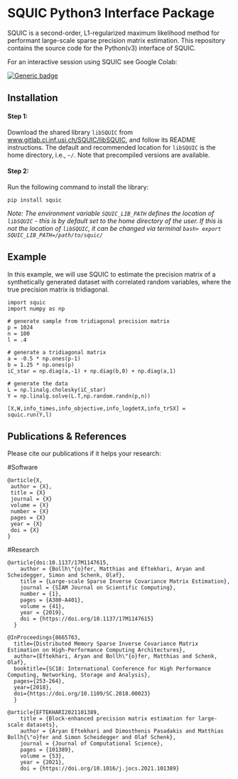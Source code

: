 # SQUIC Python3 Interface Package

SQUIC is a second-order, L1-regularized maximum likelihood method for performant large-scale sparse precision matrix estimation. This repository contains the source code for the Python(v3) interface of SQUIC. 

For an interactive session using SQUIC see Google Colab:

[![Generic badge](https://img.shields.io/badge/jupyter%20nbviewer-DDSG-green)](https://colab.research.google.com/drive/1iQB5hz07UMd5C1PR3w3xM3306BVcFGiO?usp=sharing)

## Installation

#### Step 1:
Download the shared library ``libSQUIC`` from www.gitlab.ci.inf.usi.ch/SQUIC/libSQUIC, and follow its README instructions. The default and recommended location for ``libSQUIC`` is the home directory, i.e., ``~/``. Note that precompiled versions are available.

#### Step 2:
Run the following command to install the library:
```angular2
pip install squic
```
_Note: The environment variable ``SQUIC_LIB_PATH`` defines the location of ``libSQUIC`` - this is by default set to the home directory of the user. If this is not the location of ``libSQUIC``, it can be changed via terminal ``bash> export SQUIC_LIB_PATH=/path/to/squic/``_

## Example
In this example, we will use SQUIC to estimate the precision matrix of a synthetically generated dataset with correlated random variables, where the true precision matrix is tridiagonal.

```angular2
import squic
import numpy as np

# generate sample from tridiagonal precision matrix
p = 1024
n = 100
l = .4

# generate a tridiagonal matrix
a = -0.5 * np.ones(p-1)
b = 1.25 * np.ones(p)
iC_star = np.diag(a,-1) + np.diag(b,0) + np.diag(a,1)

# generate the data
L = np.linalg.cholesky(iC_star)
Y = np.linalg.solve(L.T,np.random.randn(p,n))

[X,W,info_times,info_objective,info_logdetX,info_trSX] = squic.run(Y,l)
```


## Publications & References
Please cite our publications if it helps your research:


#Software
```
@article{X,
 author = {X},
 title = {X}
 journal = {X}
 volume = {X}
 number = {X}
 pages = {X}
 year = {X}
 doi = {X}
}
```

#Research 
```
@article{doi:10.1137/17M1147615,
	author = {Bollh\"{o}fer, Matthias and Eftekhari, Aryan and Scheidegger, Simon and Schenk, Olaf},
	title = {Large-scale Sparse Inverse Covariance Matrix Estimation},
	journal = {SIAM Journal on Scientific Computing},
	number = {1},
	pages = {A380-A401},
	volume = {41},
	year = {2019},
	doi = {https://doi.org/10.1137/17M1147615}
  }

@InProceedings{8665763,
  title={Distributed Memory Sparse Inverse Covariance Matrix Estimation on High-Performance Computing Architectures}, 
  author={Eftekhari, Aryan and Bollh\"{o}fer, Matthias and Schenk, Olaf},
  booktitle={SC18: International Conference for High Performance Computing, Networking, Storage and Analysis}, 
  pages={253-264},
  year={2018},
  doi={https://doi.org/10.1109/SC.2018.00023}
  }

@article{EFTEKHARI2021101389,
	title = {Block-enhanced precision matrix estimation for large-scale datasets},
	author = {Aryan Eftekhari and Dimosthenis Pasadakis and Matthias Bollh{\"o}fer and Simon Scheidegger and Olaf Schenk},
	journal = {Journal of Computational Science},
	pages = {101389},
	volume = {53},
	year = {2021},
	doi = {https://doi.org/10.1016/j.jocs.2021.101389}
```